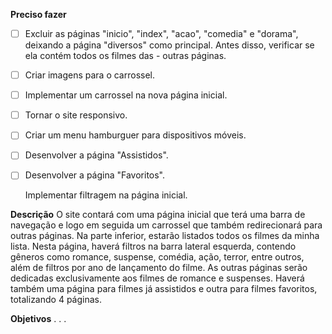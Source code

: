 **Preciso fazer**

- [ ] Excluir as páginas "inicio", "index", "acao", "comedia" e "dorama", deixando a página "diversos" como principal. Antes disso, verificar se ela contém todos os filmes das - outras páginas.
- [ ] Criar imagens para o carrossel.
- [ ] Implementar um carrossel na nova página inicial.
- [ ] Tornar o site responsivo.
- [ ] Criar um menu hamburguer para dispositivos móveis.
- [ ] Desenvolver a página "Assistidos".
- [ ] Desenvolver a página "Favoritos".
  
  Implementar filtragem na página inicial.

__Descrição__
O site contará com uma página inicial que terá uma barra de navegação e logo em seguida um carrossel que também redirecionará para outras páginas. Na parte inferior, estarão listados todos os filmes da minha lista. Nesta página, haverá filtros na barra lateral esquerda, contendo gêneros como romance, suspense, comédia, ação, terror, entre outros, além de filtros por ano de lançamento do filme. As outras páginas serão dedicadas exclusivamente aos filmes de romance e suspenses. Haverá também uma página para filmes já assistidos e outra para filmes favoritos, totalizando 4 páginas.

__Objetivos__
.
.
.
